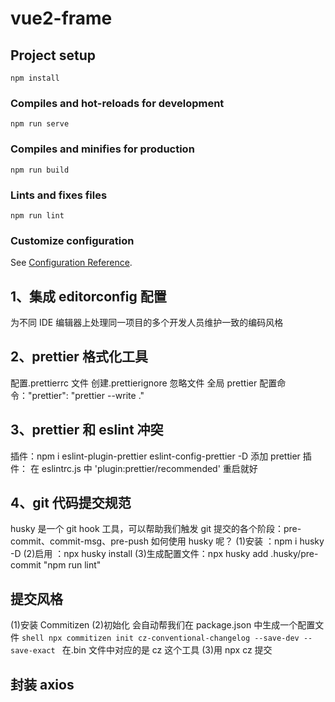 # vue2-frame

## Project setup

```
npm install
```

### Compiles and hot-reloads for development

```
npm run serve
```

### Compiles and minifies for production

```
npm run build
```

### Lints and fixes files

```
npm run lint
```

### Customize configuration

See [Configuration Reference](https://cli.vuejs.org/config/).

## 1、集成 editorconfig 配置

为不同 IDE 编辑器上处理同一项目的多个开发人员维护一致的编码风格

## 2、prettier 格式化工具

配置.prettierrc 文件
创建.prettierignore 忽略文件
全局 prettier 配置命令："prettier": "prettier --write ."

## 3、prettier 和 eslint 冲突

插件：npm i eslint-plugin-prettier eslint-config-prettier -D
添加 prettier 插件： 在 eslintrc.js 中 'plugin:prettier/recommended'
重启就好

## 4、git 代码提交规范

husky 是一个 git hook 工具，可以帮助我们触发 git 提交的各个阶段：pre-commit、commit-msg、pre-push
如何使用 husky 呢？
(1)安装 ：npm i husky -D
(2)启用 ：npx husky install
(3)生成配置文件：npx husky add .husky/pre-commit "npm run lint"

## 提交风格

(1)安装 Commitizen
(2)初始化 会自动帮我们在 package.json 中生成一个配置文件
`shell npx commitizen init cz-conventional-changelog --save-dev --save-exact ` 在.bin 文件中对应的是 cz 这个工具
(3)用 npx cz 提交

## 封装 axios
